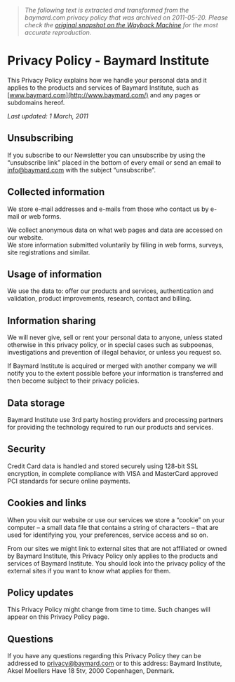 > *The following text is extracted and transformed from the baymard.com privacy policy that was archived on 2011-05-20. Please check the [original snapshot on the Wayback Machine](https://web.archive.org/web/20110520073605id_/http%3A//baymard.com/legal/privacy-policy) for the most accurate reproduction.*

# Privacy Policy - Baymard Institute

This Privacy Policy explains how we handle your personal data and it applies to the products and services of Baymard Institute, such as [www.baymard.com](http://www.baymard.com/) and any pages or subdomains hereof.

_Last updated: 1 March, 2011_

## Unsubscribing

If you subscribe to our Newsletter you can unsubscribe by using the “unsubscribe link” placed in the bottom of every email or send an email to [info@baymard.com](mailto:info@baymard.com) with the subject “unsubscribe”.

## Collected information

We store e-mail addresses and e-mails from those who contact us by e-mail or web forms.

We collect anonymous data on what web pages and data are accessed on our website.  
We store information submitted voluntarily by filling in web forms, surveys, site registrations and similar.

## Usage of information

We use the data to: offer our products and services, authentication and validation, product improvements, research, contact and billing.

## Information sharing

We will never give, sell or rent your personal data to anyone, unless stated otherwise in this privacy policy, or in special cases such as subpoenas, investigations and prevention of illegal behavior, or unless you request so.

If Baymard Institute is acquired or merged with another company we will notify you to the extent possible before your information is transferred and then become subject to their privacy policies.

## Data storage

Baymard Institute use 3rd party hosting providers and processing partners for providing the technology required to run our products and services.

## Security

Credit Card data is handled and stored securely using 128-bit SSL encryption, in complete compliance with VISA and MasterCard approved PCI standards for secure online payments.

## Cookies and links

When you visit our website or use our services we store a “cookie” on your computer – a small data file that contains a string of characters – that are used for identifying you, your preferences, service access and so on.

From our sites we might link to external sites that are not affiliated or owned by Baymard Institute, this Privacy Policy only applies to the products and services of Baymard Institute. You should look into the privacy policy of the external sites if you want to know what applies for them.

## Policy updates

This Privacy Policy might change from time to time. Such changes will appear on this Privacy Policy page.

## Questions

If you have any questions regarding this Privacy Policy they can be addressed to [privacy@baymard.com](mailto:privacy@baymard.com) or to this address: Baymard Institute, Aksel Moellers Have 18 5tv, 2000 Copenhagen, Denmark.
